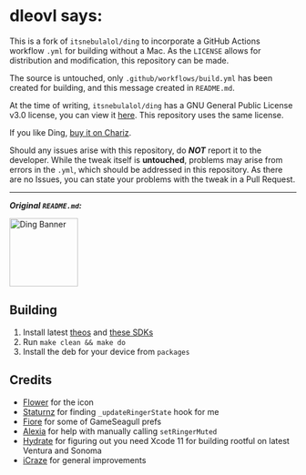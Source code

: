 # dleovl says:
This is a fork of `itsnebulalol/ding` to incorporate a GitHub Actions workflow `.yml` for building without a Mac. As the `LICENSE` allows for distribution and modification, this repository can be made.

The source is untouched, only `.github/workflows/build.yml` has been created for building, and this message created in `README.md`.

At the time of writing, `itsnebulalol/ding` has a GNU General Public License v3.0 license, you can view it [here](https://github.com/itsnebulalol/ding/blob/main/LICENSE). This repository uses the same license.

If you like Ding, [buy it on Chariz](https://chariz.com/buy/ding).

Should any issues arise with this repository, do ***NOT*** report it to the developer. While the tweak itself is **untouched**, problems may arise from errors in the `.yml`, which should be addressed in this repository. As there are no Issues, you can state your problems with the tweak in a Pull Request.

<hr>

***Original `README.md`:***

<picture>
	<source media="(prefers-color-scheme: light)" srcset="https://cdn.discordapp.com/attachments/1028398976640229380/1113461306939412490/DingBannerBlack.png">
	<img align="left" height="120" src="https://cdn.discordapp.com/attachments/1028398976640229380/1113461307182690364/DingBanner.png" alt="Ding Banner" style="float: left;"/>
</picture>

<br clear="both"/>

## Building

1. Install latest [theos](https://theos.dev) and [these SDKs](https://github.com/itsnebulalol/sdks)
2. Run `make clean && make do`
3. Install the deb for your device from `packages`

## Credits

- [Flower](https://github.com/flowerible) for the icon
- [Staturnz](https://github.com/staturnzz) for finding `_updateRingerState` hook for me
- [Fiore](https://github.com/donato-fiore) for some of GameSeagull prefs
- [Alexia](https://github.com/0xallie) for help with manually calling `setRingerMuted`
- [Hydrate](https://github.com/hydrationMan) for figuring out you need Xcode 11 for building rootful on latest Ventura and Sonoma
- [iCraze](https://github.com/iCrazeiOS) for general improvements
